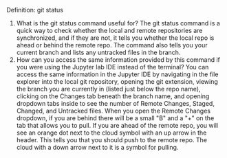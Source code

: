 Definition: git status
1. What is the git status command useful for?
The git status command is a quick way to check whether the local and remote repositories are synchronized, and if they are not, it tells you whether the local repo is ahead
 or behind the remote repo. The command also tells you your current branch and lists any untracked files in the branch.
2. How can you access the same information provided by this command if you were using the Jupyter lab IDE instead of the terminal?
You can access the same information in the Jupyter IDE by navigating in the file explorer into the local git repository, opening the git extension, viewing the branch you are currently in (listed just below the repo name), clicking on the Changes tab beneath the branch name, and opening dropdown tabs inside to see the number of Remote Changes, Staged, Changed, and Untracked files.
When you open the Remote Changes dropdown, if you are behind there will be a small "B" and a "+" on the tab that allows you to pull. If you are ahead of the remote repo, you will see an orange dot next to the cloud symbol with an up arrow in the header. This tells you that you should push to the remote repo. The cloud with a down arrow next to it is a symbol for pulling.
